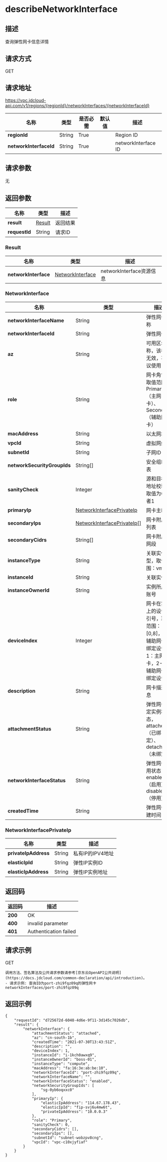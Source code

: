 # describeNetworkInterface


## 描述
查询弹性网卡信息详情

## 请求方式
GET

## 请求地址
https://vpc.jdcloud-api.com/v1/regions/{regionId}/networkInterfaces/{networkInterfaceId}

|名称|类型|是否必需|默认值|描述|
|---|---|---|---|---|
|**regionId**|String|True| |Region ID|
|**networkInterfaceId**|String|True| |networkInterface ID|

## 请求参数
无


## 返回参数
|名称|类型|描述|
|---|---|---|
|**result**|[Result](#result)|返回结果|
|**requestId**|String|请求ID|

### <div id="Result">Result</div>
|名称|类型|描述|
|---|---|---|
|**networkInterface**|[NetworkInterface](#networkinterface)|networkInterface资源信息|
### <div id="NetworkInterface">NetworkInterface</div>
|名称|类型|描述|
|---|---|---|
|**networkInterfaceName**|String|弹性网卡名称|
|**networkInterfaceId**|String|弹性网卡ID|
|**az**|String|可用区名称，该参数无效，不建议使用|
|**role**|String|网卡角色，取值范围：Primary（主网卡）、Secondary（辅助网卡）|
|**macAddress**|String|以太网地址|
|**vpcId**|String|虚拟网络ID|
|**subnetId**|String|子网ID|
|**networkSecurityGroupIds**|String[]|安全组ID列表|
|**sanityCheck**|Integer|源和目标IP地址校验，取值为0或者1|
|**primaryIp**|[NetworkInterfacePrivateIp](#networkinterfaceprivateip)|网卡主IP|
|**secondaryIps**|[NetworkInterfacePrivateIp[]](#networkinterfaceprivateip)|网卡附属IP列表|
|**secondaryCidrs**|String[]|网卡附属IP网段|
|**instanceType**|String|关联实例类型，取值范围：vm|
|**instanceId**|String|关联实例ID|
|**instanceOwnerId**|String|实例所属的账号|
|**deviceIndex**|Integer|网卡在实例上的设备索引号，取值范围：[0,8]，0：辅助网卡未绑定设备，1：主网卡，2-8：辅助网卡已绑定设备|
|**description**|String|网卡描述信息|
|**attachmentStatus**|String|弹性网卡绑定实例状态，attached（已绑定）、detached（未绑定）|
|**networkInterfaceStatus**|String|弹性网卡可用状态，enabled（启用）、disabled（停用）|
|**createdTime**|String|弹性网卡创建时间|
### <div id="NetworkInterfacePrivateIp">NetworkInterfacePrivateIp</div>
|名称|类型|描述|
|---|---|---|
|**privateIpAddress**|String|私有IP的IPV4地址|
|**elasticIpId**|String|弹性IP实例ID|
|**elasticIpAddress**|String|弹性IP实例地址|

## 返回码
|返回码|描述|
|---|---|
|**200**|OK|
|**400**|invalid parameter|
|**401**|Authentication failed|

## 请求示例
GET
```
调用方法、签名算法及公共请求参数请参考[京东云OpenAPI公共说明](https://docs.jdcloud.com/common-declaration/api/introduction)。
- 请求示例: 查询ID为port-zhi9fqz09q的弹性网卡
networkInterfaces/port-zhi9fqz09q

```

## 返回示例
```
{
    "requestId": "d725672d-6048-4d6e-9f11-3d145c7026db", 
    "result": {
        "networkInterface": {
            "attachmentStatus": "attached", 
            "az": "cn-south-1b", 
            "createdTime": "2021-07-30T13:43:51Z", 
            "description": "", 
            "deviceIndex": 1, 
            "instanceId": "i-1kch0awxq9", 
            "instanceOwnerId": "boss-01", 
            "instanceType": "compute", 
            "macAddress": "fa:16:3e:ab:be:10", 
            "networkInterfaceId": "port-zhi9fqz09q", 
            "networkInterfaceName": "", 
            "networkInterfaceStatus": "enabled", 
            "networkSecurityGroupIds": [
                "sg-0yb6oqxxc0"
            ], 
            "primaryIp": {
                "elasticIpAddress": "114.67.178.43", 
                "elasticIpId": "fip-svj6u4mw6t", 
                "privateIpAddress": "10.0.0.3"
            }, 
            "role": "Primary", 
            "sanityCheck": 0, 
            "secondaryCidrs": [], 
            "secondaryIps": [], 
            "subnetId": "subnet-wobzpv8cng", 
            "vpcId": "vpc-c10xjyfiaf"
        }
    }
}
```

